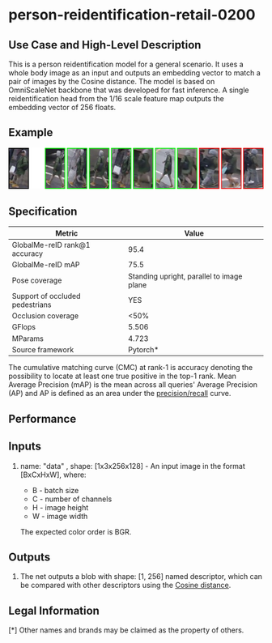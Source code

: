 # person-reidentification-retail-0200

## Use Case and High-Level Description

This is a person reidentification model for a general scenario. It uses a whole 
body image as an input and outputs an embedding vector to match a pair of images 
by the Cosine distance. The model is based on OmniScaleNet backbone that was 
developed for fast inference. A single reidentification head from the 1/16 scale 
feature map outputs the embedding vector of 256 floats.

## Example

![](./person-reidentification-retail-0200.jpg)

## Specification

| Metric                            | Value                                     |
|-----------------------------------|-------------------------------------------|
| GlobalMe-reID rank@1 accuracy     | 95.4                                      |
| GlobalMe-reID mAP                 | 75.5                                      |
| Pose coverage                     | Standing upright, parallel to image plane |
| Support of occluded pedestrians   | YES                                       |
| Occlusion coverage                | <50%                                      |
| GFlops                            | 5.506                                     |
| MParams                           | 4.723                                     |
| Source framework                  | Pytorch*                                  |

The cumulative matching curve (CMC) at rank-1 is accuracy denoting the possibility 
to locate at least one true positive in the top-1 rank.
Mean Average Precision (mAP) is the mean across all queries' Average Precision (AP) 
and AP is defined as an area under the 
[precision/recall](https://en.wikipedia.org/wiki/Precision_and_recall) curve.

## Performance

## Inputs

1. name: "data" , shape: [1x3x256x128] - An input image in the format [BxCxHxW],
   where:
    - B - batch size
    - C - number of channels
    - H - image height
    - W - image width

   The expected color order is BGR.

## Outputs

1. The net outputs a blob with shape: [1, 256] named descriptor, which can be 
compared with other descriptors using the 
[Cosine distance](https://en.wikipedia.org/wiki/Cosine_similarity).

## Legal Information
[*] Other names and brands may be claimed as the property of others.
